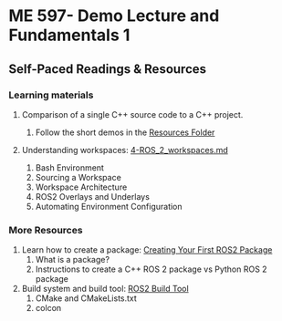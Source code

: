 # ME 597- Demo Lecture and Fundamentals 1

## Self-Paced Readings & Resources

### Learning materials
1. Comparison of a single C++ source code to a C++ project. 
   1. Follow the short demos in the [Resources Folder](https://github.com/naslab-projects/ME597/tree/master/1-ROS_2_Basics/Resources/1-Lecture)

2. Understanding workspaces: [4-ROS_2_workspaces.md](https://github.com/naslab-projects/ME597/blob/master/1-ROS_2_Basics/4-ROS_2_workspaces.md)
   1. Bash Environment
   2. Sourcing a Workspace
   3. Workspace Architecture
   3. ROS2 Overlays and Underlays
   4. Automating Environment Configuration

### More Resources

1. Learn how to create a package: [Creating Your First ROS2 Package](https://docs.ros.org/en/galactic/Tutorials/Beginner-Client-Libraries/Creating-Your-First-ROS2-Package.html)
   1. What is a package?
   2. Instructions to create a C++ ROS 2 package vs Python ROS 2 package
2. Build system and build tool: [ROS2 Build Tool](https://design.ros2.org/articles/build_tool.html)
   1. CMake and CMakeLists.txt
   2. colcon
